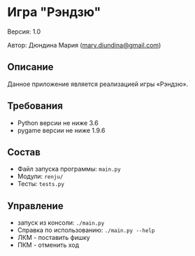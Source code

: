# Игра "Рэндзю"

Версия: 1.0

Автор: Дюндина Мария (mary.diundina@gmail.com)

## Описание
Данное приложение является реализацией игры «Рэндзю».

## Требования
* Python версии не ниже 3.6
* pygame версии не ниже 1.9.6

## Состав
* Файл запуска программы: `main.py`
* Модули: `renju/`
* Тесты: `tests.py`

## Управление
* запуск из консоли: `./main.py`
* Справка по использованию: `./main.py --help`
* ЛКМ - поставить фишку
* ПКМ - отменить ход

